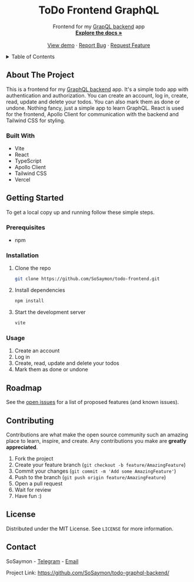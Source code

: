 <!-- Project Bio -->

<div align="center">
    <h1>ToDo Frontend GraphQL</h1>
    <p>
        Frontend for my <a href="https://github.com/SoSaymon/todo-graphql-backend">GrapQL backend</a> app <br />
        <a href="#"><strong>Explore the docs »</strong></a>
        <br/>
        <br/>
        <a href="https://todo-frontend-taupe.vercel.app/">View demo</a>
        ·
        <a href=https://github.com/SoSaymon/todo-frontend/issues">Report Bug</a>
        ·
        <a href="https://github.com/SoSaymon/todo-frontend/issues">Request Feature</a>
    </p>
</div>

<!-- Table of Contents -->

<details>
    <summary>Table of Contents</summary>
    <ol>
        <li>
            <a href="#about-the-project">About The Project</a>
            <ul>
                <li><a href="#built-with">Built With</a></li>
            </ul>
        </li>
        <li>
            <a href="#getting-started">Getting Started</a>
            <ul>
                <li><a href="#prerequisites">Prerequisites</a></li>
                <li><a href="#installation">Installation</a></li>
                <li><a href="#usage">Usage</a></li>
            </ul>
        </li>
        <li><a href="#roadmap">Roadmap</a></li>
        <li><a href="#contributing">Contributing</a></li>
        <li><a href="#license">License</a></li>
    </ol>
</details>

<!-- About the project -->
<span id="about-the-project"></span>
## About The Project

This is a frontend for my [GraphQL backend](https://github.com/SoSaymon/todo-graphql-backend) app. It's a simple todo app with authentication and authorization. You can create an account, log in, create, read, update and delete your todos. You can also mark them as done or undone. Nothing fancy, just a simple app to learn GraphQL. React is used for the frontend, Apollo Client for communication with the backend and Tailwind CSS for styling. 

<!-- Built with -->
<span id="built-with"></span>
### Built With

* Vite
* React
* TypeScript
* Apollo Client
* Tailwind CSS
* Vercel

<!-- Getting started -->
<span id="getting-started"></span>
## Getting Started

To get a local copy up and running follow these simple steps.

<!-- Prerequisites -->
<span id="prerequisites"></span>
### Prerequisites

* npm

<!-- Installation -->
<span id="installation"></span>
### Installation

1. Clone the repo
    ```sh
    git clone https://github.com/SoSaymon/todo-frontend.git
    ```
2. Install dependencies
    ```sh
    npm install
    ```
3. Start the development server
    ```sh
   vite
    ```

<!-- Usage -->
<span id="usage"></span>
### Usage

1. Create an account
2. Log in
3. Create, read, update and delete your todos
4. Mark them as done or undone

<!-- Roadmap -->
<span id="roadmap"></span>
## Roadmap

See the [open issues](https://github.com/SoSaymon/todo-frontend/issues) for a list of proposed features (and known issues).

<!-- Contributing -->
<span id="contributing"></span>
## Contributing

Contributions are what make the open source community such an amazing place to learn, inspire, and create. Any contributions you make are **greatly appreciated**.

1. Fork the project
2. Create your feature branch (`git checkout -b feature/AmazingFeature`)
3. Commit your changes (`git commit -m 'Add some AmazingFeature'`)
4. Push to the branch (`git push origin feature/AmazingFeature`)
5. Open a pull request
6. Wait for review
7. Have fun :)

<!-- License -->
<span id="license"></span>
## License

Distributed under the MIT License. See `LICENSE` for more information.

<!-- Contact -->
<span id="contact"></span>
## Contact

SoSaymon - [Telegram](https://t.me/SoSaymon) - [Email](mailto:szymon.chirowski@protonmail.com)

Project Link: https://github.com/SoSaymon/todo-graphql-backend/



